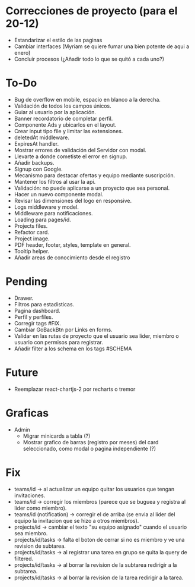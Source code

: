 # Correcciones de proyecto (para el 20-12)
- Estandarizar el estilo de las paginas
- Cambiar interfaces (Myriam se quiere fumar una bien potente de aqui a enero)
- Concluir procesos (¿Añadir todo lo que se quitó a cada uno?)

# To-Do

- Bug de overflow en mobile, espacio en blanco a la derecha.
- Validación de todos los campos únicos.
- Guiar al usuario por la aplicación.
- Banner recordatorio de completar perfil.
- Componente Ads y ubicarlos en el layout.
- Crear input tipo file y limitar las extensiones.
- deletedAt middleware.
- ExpiresAt handler.
- Mostrar errores de validación del Servidor con modal.
- Llevarte a donde cometiste el error en signup.
- Añadir backups.
- Signup con Google.
- Mecanismo para destacar ofertas y equipo mediante suscripción.
- Mantener los filtros al usar la api.
- Validación: no puede aplicarse a un proyecto que sea personal.
- Hacer un nuevo componente modal.
- Revisar las dimensiones del logo en responsive.
- Logs middleware y model.
- Middleware para notificaciones.
- Loading para pages/id.
- Projects files.
- Refactor card.
- Project image.
- PDF header, footer, styles, template en general.
- Tooltip helper.
- Añadir areas de conocimiento desde el registro

# Pending
- Drawer.
- Filtros para estadisticas.
- Pagina dashboard.
- Perfil y perfiles.
- Corregir tags #FIX.
- Cambiar GoBackBtn por Links en forms.
- Validar en las rutas de proyecto que el usuario sea lider, miembro o usuario con permisos para registrar.
- Añadir filter a los schema en los tags #SCHEMA

# Future

- Reemplazar react-chartjs-2 por recharts o tremor

# Graficas

- Admin
  - Migrar minicards a tabla (?)
  - Mostrar grafico de barras (registro por meses) del card seleccionado, como modal o pagina independiente (?)

# Fix
- teams/id -> al actualizar un equipo quitar los usuarios que tengan invitaciones.
- teams/id -> corregir los miembros (parece que se buguea y registra al lider como miembro).
- teams/id (notification) -> corregir el de arriba (se envia al lider del equipo la invitacion que se hizo a otros miembros).
- projects/id -> cambiar el texto "su equipo asignado" cuando el usuario sea miembro.
- projects/id/tasks -> falta el boton de cerrar si no es miembro y ve una revision de subtarea.
- projects/id/tasks -> al registrar una tarea en grupo se quita la query de filtered.
- projects/id/tasks -> al borrar la revision de la subtarea redirigir a la subtarea.
- projects/id/tasks -> al borrar la revision de la tarea redirigir a la tarea.